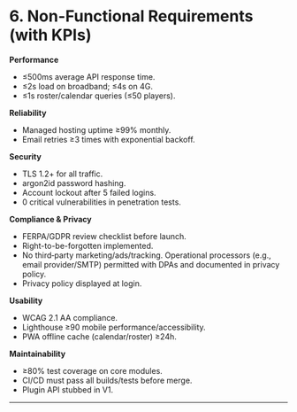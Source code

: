 # 6. Non-Functional Requirements (with KPIs)

**Performance**

- ≤500ms average API response time.
- ≤2s load on broadband; ≤4s on 4G.
- ≤1s roster/calendar queries (≤50 players).

**Reliability**

- Managed hosting uptime ≥99% monthly.
- Email retries ≥3 times with exponential backoff.

**Security**

- TLS 1.2+ for all traffic.
- argon2id password hashing.
- Account lockout after 5 failed logins.
- 0 critical vulnerabilities in penetration tests.

**Compliance & Privacy**

- FERPA/GDPR review checklist before launch.
- Right-to-be-forgotten implemented.
- No third‑party marketing/ads/tracking. Operational processors (e.g., email
  provider/SMTP) permitted with DPAs and documented in privacy policy.
- Privacy policy displayed at login.

**Usability**

- WCAG 2.1 AA compliance.
- Lighthouse ≥90 mobile performance/accessibility.
- PWA offline cache (calendar/roster) ≥24h.

**Maintainability**

- ≥80% test coverage on core modules.
- CI/CD must pass all builds/tests before merge.
- Plugin API stubbed in V1.

---

